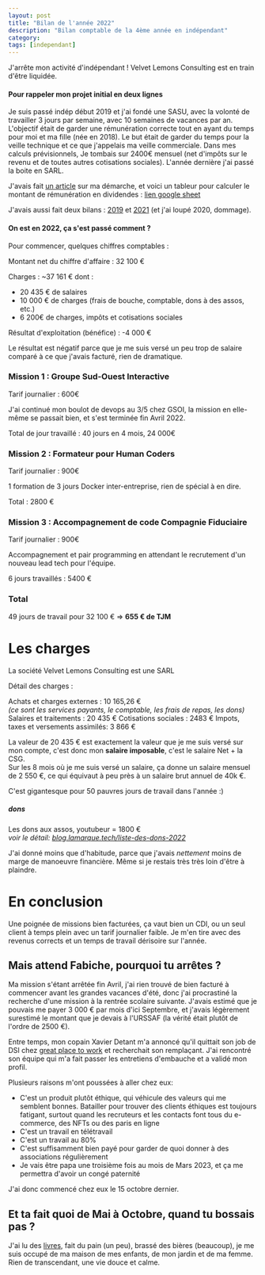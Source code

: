```yaml
---
layout: post
title: "Bilan de l'année 2022"
description: "Bilan comptable de la 4ème année en indépendant"
category: 
tags: [independant]
---
```


J'arrête mon activité d'indépendant ! Velvet Lemons Consulting est en train d'être liquidée. 


#### Pour rappeler mon projet initial en deux lignes  

Je suis passé indép début 2019 et j'ai fondé une SASU, avec la volonté de travailler 3 jours par semaine, avec 10 semaines de vacances par an.
L'objectif était de garder une rémunération correcte tout en ayant du temps pour moi et ma fille (née en 2018). Le but était de garder du temps pour la veille technique et ce que j'appelais ma veille commerciale.
Dans mes calculs prévisionnels, Je tombais sur 2400€ mensuel (net d'impôts sur le revenu et de toutes autres cotisations sociales). 
L'année dernière j'ai passé la boite en SARL.

J'avais fait [un article](http://blog.lamarque.tech/3-jours-pour-eux,-4-jours-pour-moi/) sur ma démarche, et voici un tableur pour calculer le montant de rémunération en dividendes : [lien google sheet](https://docs.google.com/spreadsheets/d/1DEdNL_318McOga50-6V5iCfooWyqcsC3P1HbeO1dX-c/edit?usp=sharing)

J'avais aussi fait deux bilans : [2019](https://blog.lamarque.tech/Bilan-de-l'ann%C3%A9e-2019/) et [2021](https://blog.lamarque.tech/Bilan-de-l'ann%C3%A9e-2021/) (et j'ai loupé 2020, dommage). 

#### On est en 2022, ça s'est passé comment ?

Pour commencer, quelques chiffres comptables : 

Montant net du chiffre d'affaire : 32 100 €  

Charges : ~37 161 € dont : 
- 20 435 € de salaires
- 10 000 € de charges (frais de bouche, comptable, dons à des assos, etc.)
- 6 200€ de charges, impôts et cotisations sociales 


Résultat d'exploitation (bénéfice) : -4 000 €   

Le résultat est négatif parce que je me suis versé un peu trop de salaire comparé à ce que j'avais facturé, rien de 
dramatique.

### Mission 1 : Groupe Sud-Ouest Interactive

Tarif journalier : 600€

J'ai continué mon boulot de devops au 3/5 chez GSOI, la mission en elle-même se passait bien, et s'est terminée fin 
Avril 2022.

Total de jour travaillé : 40 jours en 4 mois, 24 000€


### Mission 2 : Formateur pour Human Coders

Tarif journalier : 900€

1 formation de 3 jours Docker inter-entreprise, rien de spécial à en dire.

Total : 2800 € 


### Mission 3 : Accompagnement de code Compagnie Fiduciaire

Tarif journalier : 900€ 

Accompagnement et pair programming en attendant le recrutement d'un nouveau lead tech pour l'équipe. 

6 jours travaillés : 5400 € 


### Total 
 
49 jours de travail pour 32 100 € => **655 € de TJM**


# Les charges

La société Velvet Lemons Consulting est une SARL

Détail des charges :

Achats et charges externes : 10 165,26 €     
_(ce sont les services payants, le comptable, les frais de repas, les dons)_
Salaires et traitements : 20 435 €
Cotisations sociales : 2483 €
Impots, taxes et versements assimilés: 3 866 €


La valeur de 20 435 € est exactement la valeur que je me suis versé sur mon compte, c'est donc mon **salaire
imposable**, c'est le salaire Net + la CSG.     
Sur les 8 mois où je me suis versé un salaire, ça donne un salaire mensuel de 2 550 €, ce qui
équivaut à peu près à un salaire brut annuel de 40k €.

C'est gigantesque pour 50 pauvres jours de travail dans l'année :)

##### dons
Les dons aux assos, youtubeur = 1800 €    
*voir le détail: [blog.lamarque.tech/liste-des-dons-2022](https://blog.lamarque.tech/liste-des-dons-2022/)*

J'ai donné moins que d'habitude, parce que j'avais *nettement* moins de marge de manoeuvre financière. Même 
si je restais très très loin d'être à plaindre.

# En conclusion

Une poignée de missions bien facturées, ça vaut bien un CDI, ou un seul client à temps plein avec
un tarif journalier faible. Je m'en tire avec des revenus corrects et un temps de travail dérisoire sur l'année.

## Mais attend Fabiche, pourquoi tu arrêtes ?

Ma mission s'étant arrêtée fin Avril, j'ai rien trouvé de bien facturé à commencer avant les grandes vacances d'été, donc 
j'ai procrastiné la recherche d'une mission à la rentrée scolaire suivante. J'avais estimé que je pouvais me payer 3 000 € 
par mois d'ici Septembre, et j'avais légèrement surestimé le montant que je devais à l'URSSAF (la vérité était 
plutôt de l'ordre de 2500 €).

Entre temps, mon copain Xavier Detant m'a annoncé qu'il quittait son job de DSI chez [great place to work](https://www.greatplacetowork.fr/) et recherchait 
son remplaçant. J'ai rencontré son équipe qui m'a fait passer les entretiens d'embauche et a validé mon profil.

Plusieurs raisons m'ont poussées à aller chez eux:   

* C'est un produit plutôt éthique, qui véhicule des valeurs qui me 
semblent bonnes. Batailler pour trouver des clients éthiques est toujours fatigant, surtout quand les recruteurs et les contacts 
font tous du e-commerce, des NFTs ou des paris en ligne
* C'est un travail en télétravail
* C'est un travail au 80%
* C'est suffisamment bien payé pour garder de quoi donner à des associations régulièrement
* Je vais être papa une troisième fois au mois de Mars 2023, et ça me permettra d'avoir un congé paternité

J'ai donc commencé chez eux le 15 octobre dernier.


## Et ta fait quoi de Mai à Octobre, quand tu bossais pas ?

J'ai lu des [livres](https://blog.lamarque.tech/Livres-lus-en-2022/), fait du pain (un peu), brassé des bières (beaucoup), je me suis occupé de ma maison
de mes enfants, de mon jardin et de ma femme. Rien de transcendant, une vie douce et calme.